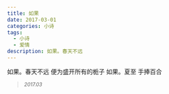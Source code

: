 ```yaml
---
title: 如果
date: 2017-03-01
categories: 小诗
tags:
  - 小诗
  - 爱情
description: 如果。春天不远
---
```


如果。春天不远
便为盛开所有的栀子
如果。夏至
手捧百合

<blockquote>
<p><small><i>2017.03</i></small></p>
</blockquote>